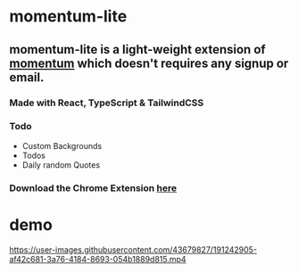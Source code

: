 # momentum-lite

## momentum-lite is a light-weight extension of [momentum](https://chrome.google.com/webstore/detail/momentum/laookkfknpbbblfpciffpaejjkokdgca/related) which doesn't requires any signup or email.

### Made with React, TypeScript & TailwindCSS

### Todo
- Custom Backgrounds 
- Todos
- Daily random Quotes

### Download the Chrome Extension [here](https://github.com/gokul1630/momentum-lite/blob/main/momentum-lite.crx)

# demo


https://user-images.githubusercontent.com/43679827/191242905-af42c681-3a76-4184-8693-054b1889d815.mp4


